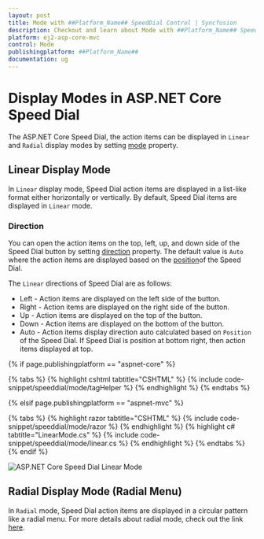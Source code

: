 ```yaml
---
layout: post
title: Mode with ##Platform_Name## SpeedDial Control | Syncfusion
description: Checkout and learn about Mode with ##Platform_Name## SpeedDial control of Syncfusion Essential JS 2 and more details.
platform: ej2-asp-core-mvc
control: Mode
publishingplatform: ##Platform_Name##
documentation: ug
---
```


# Display Modes in ASP.NET Core Speed Dial

The ASP.NET Core Speed Dial, the action items can be displayed in `Linear` and `Radial` display modes by setting [mode](https://help.syncfusion.com/cr/aspnetcore-js2/Syncfusion.EJ2.Buttons.SpeedDial.html#Syncfusion_EJ2_Buttons_SpeedDial_Mode) property.

## Linear Display Mode

In `Linear` display mode, Speed Dial action items are displayed in a list-like format either horizontally or vertically. By default, Speed Dial items are displayed in `Linear` mode.

### Direction

You can open the action items on the top, left, up, and down side of the Speed Dial button by setting [direction](https://help.syncfusion.com/cr/aspnetcore-js2/Syncfusion.EJ2.Buttons.SpeedDial.html#Syncfusion_EJ2_Buttons_SpeedDial_Direction) property. The default value is `Auto` where the action items are displayed based on the [position](https://help.syncfusion.com/cr/aspnetcore-js2/Syncfusion.EJ2.Buttons.SpeedDial.html#Syncfusion_EJ2_Buttons_SpeedDial_Position)of the Speed Dial.

The `Linear` directions of Speed Dial are as follows:

* Left - Action items are displayed on the left side of the button.
* Right - Action items are displayed on the right side of the button.
* Up - Action items are displayed on the top of the button.
* Down - Action items are displayed on the bottom of the button.
* Auto - Action items display direction auto calculated based on `Position` of the Speed Dial. If Speed Dial is position at bottom right, then action items displayed at top.

{% if page.publishingplatform == "aspnet-core" %}

{% tabs %}
{% highlight cshtml tabtitle="CSHTML" %}
{% include code-snippet/speeddial/mode/tagHelper %}
{% endhighlight %}
{% endtabs %}

{% elsif page.publishingplatform == "aspnet-mvc" %}

{% tabs %}
{% highlight razor tabtitle="CSHTML" %}
{% include code-snippet/speeddial/mode/razor %}
{% endhighlight %}
{% highlight c# tabtitle="LinearMode.cs" %}
{% include code-snippet/speeddial/mode/linear.cs %}
{% endhighlight %}
{% endtabs %}
{% endif %}

![ASP.NET Core Speed Dial Linear Mode](images/LinearDirection.png)

## Radial Display Mode (Radial Menu)

In `Radial` mode, Speed Dial action items are displayed in a circular pattern like a radial menu. For more details about radial mode, check out the link [here](https://ej2.syncfusion.com/aspnetcore/documentation/speeddial/radial-menu).

